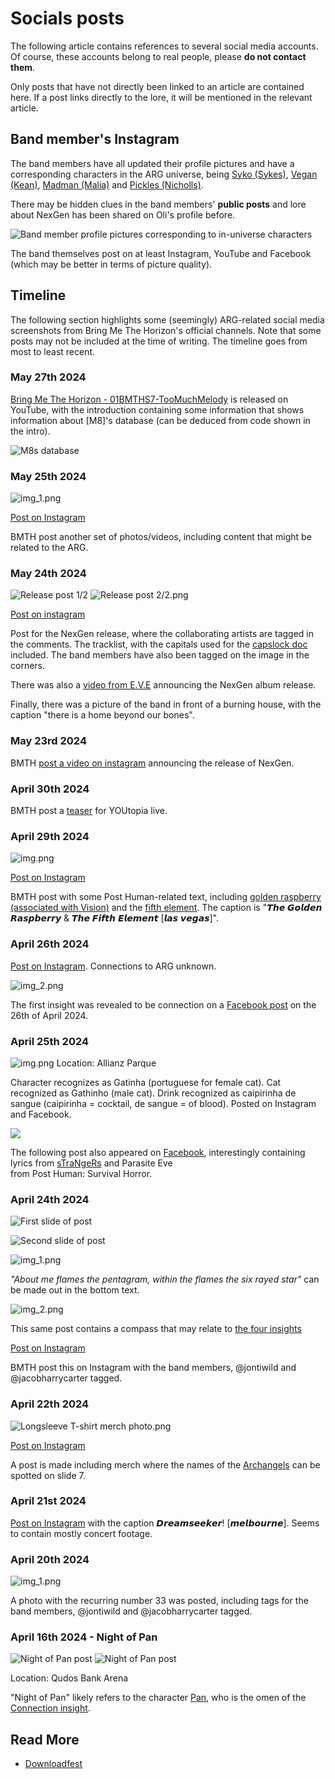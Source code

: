 # Socials posts

The following article contains references to several social media accounts. Of course, 
these accounts belong to real people, please **do not contact them**.

Only posts that have not directly been linked to an article are contained here. If a post 
links directly to the lore, it will be mentioned in the relevant article.

## Band member's Instagram

The band members have all updated their profile pictures and have a corresponding characters 
in the ARG universe, being [Syko (Sykes)](../characters/syko), 
[Vegan (Kean)](../characters/vegan), [Madman (Malia)](../characters/madman) 
and [Pickles (Nicholls)](../characters/pickles). 

There may be hidden clues in the band members' **public posts** and lore about NexGen has 
been shared on Oli's profile before.

![Band member profile pictures corresponding to in-universe characters](../../Resources/socials/band_member_profiles.png)

The band themselves post on at least Instagram, YouTube and Facebook 
(which may be better in terms of picture quality).

## Timeline

The following section highlights some (seemingly) ARG-related 
social media screenshots from Bring Me The Horizon's official channels. Note that some posts may not be included 
at the time of writing. The timeline goes from most to least recent.

### May 27th 2024

[Bring Me The Horizon - 01BMTHS7-TooMuchMelody](https://www.youtube.com/watch?v=QBouIfEIChU)
is released on YouTube, with the introduction containing some information that shows 
information about [M8]'s database (can be deduced from code shown in the intro).

![M8s database](../../Resources/m8/M8s_database.png)

### May 25th 2024

![img_1.png](../../Resources/socials/instagram_25_05.png)

[Post on Instagram](https://www.instagram.com/p/C7ZXq3ftmhM/?img_index=1)

BMTH post another set of photos/videos, including content that might be 
related to the ARG.

### May 24th 2024

![Release post 1/2](../../Resources/socials/nexgen_release_insta.png)
![Release post 2/2.png](../../Resources/nexgen_album2.jpg)

[Post on instagram](https://www.instagram.com/p/C7VCa9lNazA/?img_index=1)

Post for the NexGen release, where the collaborating artists are tagged 
in the comments. The tracklist, with the capitals used for the [capslock doc](../files/capslock_doc.md) 
included. The band members have also been tagged on the image in the corners.

There was also a [video from E.V.E](https://www.instagram.com/p/C7XBmOmqe3Y/) announcing 
the NexGen album release.

Finally, there was a picture of the band in front of a burning house, with the caption 
"there is a home beyond our bones".

### May 23rd 2024

BMTH [post a video on instagram](https://www.instagram.com/p/C7TyBDVK1fq/) announcing 
the release of NexGen.

### April 30th 2024

BMTH post a [teaser](https://www.instagram.com/p/C6Y8NdqCLIG) for YOUtopia live.

### April 29th 2024

![img.png](../../Resources/socials/instagram_29_04.png)

[Post on Instagram](https://www.instagram.com/p/C6WlVPXCRD_/?img_index=1)

BMTH post with some Post Human-related text, including [golden raspberry (associated with Vision)](../lore/insight4-vision.md) 
and the [fifth element](../lore/insights.md). The caption is "𝙏𝙝𝙚 𝙂𝙤𝙡𝙙𝙚𝙣 𝙍𝙖𝙨𝙥𝙗𝙚𝙧𝙧𝙮 & 𝙏𝙝𝙚 𝙁𝙞𝙛𝙩𝙝 𝙀𝙡𝙚𝙢𝙚𝙣𝙩 [𝙡𝙖𝙨 𝙫𝙚𝙜𝙖𝙨]".

### April 26th 2024

[Post on Instagram](https://www.instagram.com/p/C6PG0zNiWV4/). Connections to ARG unknown.

![img_2.png](../../Resources/connection/horizon-merch-connection1.png)

The first insight was revealed to be connection on a 
[Facebook post](https://www.facebook.com/photo/?fbid=979801893503451&set=pb.100044209477369.-2207520000)
on the 26th of April 2024.

### April 25th 2024

![img.png](../../Resources/gatinha.png)
Location: Allianz Parque

Character recognizes as Gatinha (portuguese for female cat). Cat 
recognized as Gathinho (male cat). Drink recognized as 
caipirinha de sangue (caipirinha = cocktail, de sangue = of blood). Posted on 
Instagram and Facebook.

![](../../Resources/socials/25april.jpg)

The following post also appeared on [Facebook](https://www.facebook.com/photo/?fbid=979038246913149&set=pb.100044209477369.-2207520000), 
interestingly containing lyrics from [sTraNgeRs](../music/song-strangers.md) and Parasite Eve  
from Post Human: Survival Horror.

### April 24th 2024

![First slide of post](../../Resources/socials/insta_24_04_1.png)

![Second slide of post](../../Resources/socials/insta_24_04_02.png)

![img_1.png](../../Resources/socials/insta_24_04_04.png)

*"About me flames the pentagram, within the flames the six rayed star"* can be made out in the bottom text.

![img_2.png](../../Resources/socials/24_04_08.png)

This same post contains a compass that may relate to [the four insights](../lore/insights)

[Post on Instagram](https://www.instagram.com/p/C6KEiyoiBfe/?img_index=1)

BMTH post this on Instagram with the band members, @jontiwild and @jacobharrycarter tagged.

### April 22th 2024

![Longsleeve T-shirt merch photo.png](../../Resources/socials/insta_22_04.png)

[Post on Instagram](https://www.instagram.com/p/C6Eg7_kivy_/?img_index=7)

A post is made including merch where the names of the [Archangels](../characters/characters.md#the-archangels) 
can be spotted on slide 7.

### April 21st 2024

[Post on Instagram](https://www.instagram.com/p/C6BjP-Hipa_/?img_index=7) with the 
caption 𝘿𝙧𝙚𝙖𝙢𝙨𝙚𝙚𝙠𝙚𝙧! [𝙢𝙚𝙡𝙗𝙤𝙪𝙧𝙣𝙚]. Seems to contain mostly concert footage.

### April 20th 2024

![img_1.png](../../Resources/socials/instagram_type-nx_x33.png)

A photo with the recurring number 33 was posted, including tags for the band members, 
@jontiwild and @jacobharrycarter tagged.

### April 16th 2024 - Night of Pan

![Night of Pan post](../../Resources/socials/nightofpan1.png)
![Night of Pan post](../../Resources/socials/nightofpan2.png)

Location: Qudos Bank Arena

"Night of Pan" likely refers to the character [Pan](../characters/pan), who is the omen 
of the [Connection insight](../lore/insight1-connection).

## Read More

- [Downloadfest](../lore/downloadfest)